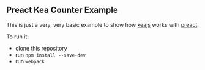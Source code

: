 Preact Kea Counter Example
--------------------------

This is just a very, very basic example to show how [keajs](https://kea.js.org) works with [preact](https://preactjs.com).

To run it:
 - clone this repository
 - run `npm install --save-dev`
 - run `webpack`
 